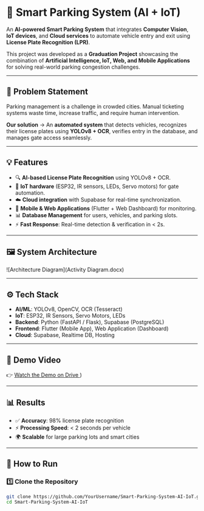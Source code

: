 # 🚗 Smart Parking System (AI + IoT)

An **AI-powered Smart Parking System** that integrates **Computer Vision**, **IoT devices**, and **Cloud services** to automate vehicle entry and exit using **License Plate Recognition (LPR)**.  

This project was developed as a **Graduation Project** showcasing the combination of **Artificial Intelligence, IoT, Web, and Mobile Applications** for solving real-world parking congestion challenges.

---

## 📖 Problem Statement
Parking management is a challenge in crowded cities. Manual ticketing systems waste time, increase traffic, and require human intervention.  

**Our solution** → An **automated system** that detects vehicles, recognizes their license plates using **YOLOv8 + OCR**, verifies entry in the database, and manages gate access seamlessly.

---

## 💡 Features
- 🔍 **AI-based License Plate Recognition** using YOLOv8 + OCR.  
- 📡 **IoT hardware** (ESP32, IR sensors, LEDs, Servo motors) for gate automation.  
- ☁️ **Cloud integration** with Supabase for real-time synchronization.  
- 📱 **Mobile & Web Applications** (Flutter + Web Dashboard) for monitoring.  
- 📊 **Database Management** for users, vehicles, and parking slots.  
- ⚡ **Fast Response**: Real-time detection & verification in < 2s.  

---

## 🖼️ System Architecture
![Architecture Diagram](Activity Diagram.docx)  

---

## ⚙️ Tech Stack
- **AI/ML**: YOLOv8, OpenCV, OCR (Tesseract)  
- **IoT**: ESP32, IR Sensors, Servo Motors, LEDs  
- **Backend**: Python (FastAPI / Flask), Supabase (PostgreSQL)  
- **Frontend**: Flutter (Mobile App), Web Application (Dashboard)  
- **Cloud**: Supabase, Realtime DB, Hosting  

---

## 🎥 Demo Video
👉 [Watch the Demo on Drive ](https://drive.google.com/file/d/1CMowj11PaCbVtfWCWYIAalc7MXRVIp8u/view?usp=sharing))  

 

---

## 📊 Results
- ✅ **Accuracy**: 98% license plate recognition  
- ⚡ **Processing Speed**: < 2 seconds per vehicle  
- 🌍 **Scalable** for large parking lots and smart cities  

---

## 🚀 How to Run
### 1️⃣ Clone the Repository
```bash
git clone https://github.com/YourUsername/Smart-Parking-System-AI-IoT.git
cd Smart-Parking-System-AI-IoT

